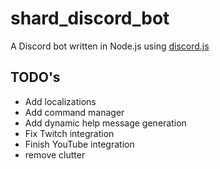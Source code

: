 # shard_discord_bot
A Discord bot written in Node.js using [discord.js](https://github.com/discordjs/discord.js)

## TODO's

* Add localizations
* Add command manager
* Add dynamic help message generation
* Fix Twitch integration
* Finish YouTube integration
* remove clutter
